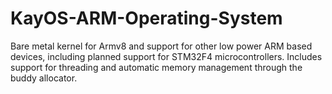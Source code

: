# KayOS-ARM-Operating-System
Bare metal kernel for Armv8 and support for other low power ARM based devices, including planned support for STM32F4 microcontrollers. Includes support for threading and automatic memory management through the buddy allocator.
